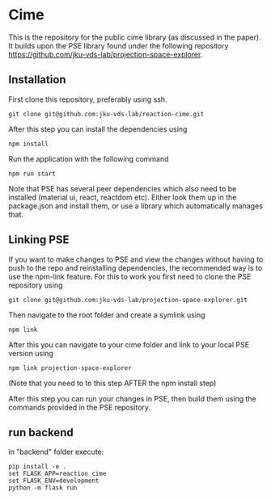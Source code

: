 # Cime

This is the repository for the public cime library (as discussed in the paper). It builds upon the PSE library found under the following repository https://github.com/jku-vds-lab/projection-space-explorer.

## Installation

First clone this repository, preferably using ssh.

```
git clone git@github.com:jku-vds-lab/reaction-cime.git
```

After this step you can install the dependencies using

```
npm install
```

Run the application with the following command

```
npm run start
```

Note that PSE has several peer dependencies which also need to be installed (material ui, react, reactdom etc). Either look them up in the package.json and install them, or use a library which automatically manages that.

## Linking PSE

If you want to make changes to PSE and view the changes without having to push to the repo and reinstalling dependencies, the recommended way is to use the npm-link feature. For this to work you first need to clone the PSE repository using

```
git clone git@github.com:jku-vds-lab/projection-space-explorer.git
```

Then navigate to the root folder and create a symlink using

```
npm link
```

After this you can navigate to your cime folder and link to your local PSE version using

```
npm link projection-space-explorer
```

(Note that you need to to this step AFTER the npm install step)

After this step you can run your changes in PSE, then build them using the commands provided in the PSE repository.


## run backend

in "backend" folder execute: 

```
pip install -e .
set FLASK_APP=reaction_cime
set FLASK_ENV=development
python -m flask run
```

